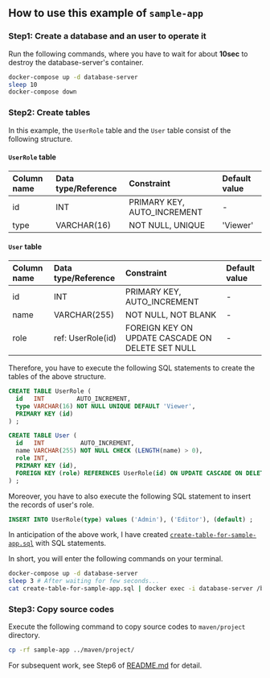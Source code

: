 ## How to use this example of `sample-app`
### Step1: Create a database and an user to operate it
Run the following commands, where you have to wait for about **10sec** to destroy the database-server's container.

```bash
docker-compose up -d database-server
sleep 10
docker-compose down
```

### Step2: Create tables
In this example, the `UserRole` table and the `User` table consist of the following structure.

#### `UserRole` table
| Column name | Data type/Reference | Constraint                  | Default value |
| :----       | :----               | :----                       | :----         |
| id          | INT                 | PRIMARY KEY, AUTO_INCREMENT | -             |
| type        | VARCHAR(16)         | NOT NULL, UNIQUE            | 'Viewer'      |

#### `User` table
| Column name | Data type/Reference | Constraint                                       | Default value |
| :----       | :----               | :----                                            | :----         |
| id          | INT                 | PRIMARY KEY, AUTO_INCREMENT                      | -             |
| name        | VARCHAR(255)        | NOT NULL, NOT BLANK                              | -             |
| role        | ref: UserRole(id)   | FOREIGN KEY ON UPDATE CASCADE ON DELETE SET NULL | -             |

Therefore, you have to execute the following SQL statements to create the tables of the above structure.

```sql
CREATE TABLE UserRole (
  id   INT         AUTO_INCREMENT,
  type VARCHAR(16) NOT NULL UNIQUE DEFAULT 'Viewer',
  PRIMARY KEY (id)
) ;
```

```sql
CREATE TABLE User (
  id   INT          AUTO_INCREMENT,
  name VARCHAR(255) NOT NULL CHECK (LENGTH(name) > 0),
  role INT,
  PRIMARY KEY (id),
  FOREIGN KEY (role) REFERENCES UserRole(id) ON UPDATE CASCADE ON DELETE SET NULL
) ;
```

Moreover, you have to also execute the following SQL statement to insert the records of user's role.

```sql
INSERT INTO UserRole(type) values ('Admin'), ('Editor'), (default) ;
```

In anticipation of the above work, I have created [`create-table-for-sample-app.sql`](create-table-for-sample-app.sql) with SQL statements.

In short, you will enter the following commands on your terminal.

```bash
docker-compose up -d database-server
sleep 3 # After waiting for few seconds...
cat create-table-for-sample-app.sql | docker exec -i database-server /bin/bash -c 'cat - | sed -e "s|USE database|USE ${MYSQL_DATABASE}|" | mysql -u ${MYSQL_USER} -p${MYSQL_PASSWORD}'
```

### Step3: Copy source codes
Execute the following command to copy source codes to `maven/project` directory.

```bash
cp -rf sample-app ../maven/project/
```

For subsequent work, see Step6 of [README.md](../README.md) for detail.